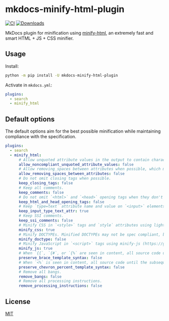 # mkdocs-minify-html-plugin

[![CI](https://github.com/monosans/mkdocs-minify-html-plugin/actions/workflows/ci.yml/badge.svg)](https://github.com/monosans/mkdocs-minify-html-plugin/actions/workflows/ci.yml)
[![Downloads](https://static.pepy.tech/badge/mkdocs-minify-html-plugin)](https://pepy.tech/project/mkdocs-minify-html-plugin)

MkDocs plugin for minification using [minify-html](https://github.com/wilsonzlin/minify-html), an extremely fast and smart HTML + JS + CSS minifier.

## Usage

Install:

```bash
python -m pip install -U mkdocs-minify-html-plugin
```

Activate in `mkdocs.yml`:

```yaml
plugins:
  - search
  - minify_html
```

## Default options

The default options aim for the best possible minification while maintaining compliance with the specification.

```yaml
plugins:
  - search
  - minify_html:
      # Allow unquoted attribute values in the output to contain characters prohibited by the WHATWG specification (https://html.spec.whatwg.org/multipage/syntax.html#attributes-2). These will still be parsed correctly by almost all browsers.
      allow_noncompliant_unquoted_attribute_values: false
      # Allow removing_spaces between attributes when possible, which may not be spec compliant. These will still be parsed correctly by almost all browsers.
      allow_removing_spaces_between_attributes: false
      # Do not omit closing tags when possible.
      keep_closing_tags: false
      # Keep all comments.
      keep_comments: false
      # Do not omit `<html>` and `<head>` opening tags when they don't have attributes.
      keep_html_and_head_opening_tags: false
      # Keep `type=text` attribute name and value on `<input>` elements.
      keep_input_type_text_attr: true
      # Keep SSI comments.
      keep_ssi_comments: false
      # Minify CSS in `<style>` tags and `style` attributes using lightningcss (https://github.com/parcel-bundler/lightningcss).
      minify_css: true
      # Minify DOCTYPEs. Minified DOCTYPEs may not be spec compliant, but will still be parsed correctly by almost all browsers.
      minify_doctype: false
      # Minify JavaScript in `<script>` tags using minify-js (https://github.com/wilsonzlin/minify-js).
      minify_js: true
      # When `{{`, `{#`, or `{%` are seen in content, all source code until the subsequent matching closing `}}`, `#}`, or `%}` respectively gets piped through untouched.
      preserve_brace_template_syntax: false
      # When `<%` is seen in content, all source code until the subsequent matching closing `%>` gets piped through untouched.
      preserve_chevron_percent_template_syntax: false
      # Remove all bangs.
      remove_bangs: false
      # Remove all processing instructions.
      remove_processing_instructions: false
```

## License

[MIT](https://github.com/monosans/mkdocs-minify-html-plugin/blob/main/LICENSE)
